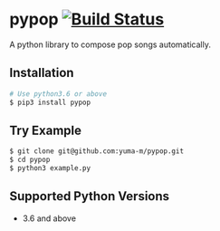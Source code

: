 # pypop [![Build Status](https://travis-ci.com/yuma-m/pypop.svg?branch=master)](https://travis-ci.com/yuma-m/pypop)
A python library to compose pop songs automatically.

## Installation

```bash
# Use python3.6 or above
$ pip3 install pypop
```

## Try Example

```bash
$ git clone git@github.com:yuma-m/pypop.git
$ cd pypop
$ python3 example.py
```

## Supported Python Versions
- 3.6 and above
